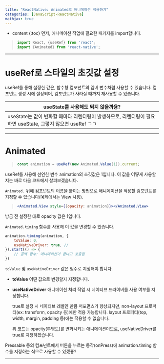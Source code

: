 ```yaml
---
title: "ReactNative: Animated로 애니메이션 적용하기"
categories: [JavaScript-ReactNative]
mathjax: true
---
```


* content
{:toc}
먼저, 애니메이션 작업에 필요한 패키지를 import합니다.

> ```jsx
> import React, {useRef} from 'react';
> import {Animated} from 'react-native';
> ```



---

# useRef로 스타일의 초깃값 설정

useRef를 통해 설정한 값은, 함수형 컴포넌트의 멤버 변수처럼 사용할 수 있습니다. 컴포넌트 생성 시에 설정되어, 컴포넌트가 사라질 때까지 재사용할 수 있습니다.

| useState를 사용해도 되지 않을까용?                           |
| ------------------------------------------------------------ |
| useState는 값이 변화할 때마다 리렌더링이 발생하므로, 리렌더링이 필요하면 useState, 그렇지 않으면 useRef ㄱㄱ |

---



# Animated

> ```jsx
> const animation = useRef(new Animated.Value(1)).current;
> ```

useRef를 사용해 선언한 변수 animation의 초깃값은 1입니다. 이 값을 어떻게 사용할지는 바로 다음 코드에서 살펴보겠습니다.



`Animated.` 뒤에 컴포넌트의 이름을 붙이는 방법으로 애니메이션을 적용할 컴포넌트를 지정할 수 있습니다(예제에서는 View 사용).

>```jsx
><Animated.View style={{opacity: animation}}></Animated.View>
>```

방금 전 설정한 대로 opacity 값은 1입니다.

`Animated.timing` 함수를 사용해 이 값을 변경할 수 있습니다.

```jsx
animation.timing(animation, {
    toValue: 0,
    useNativeDriver: true, // 
}).start(() => {
    // 콜백 함수: 애니메이션이 끝나고 호출됨
})
```

`toValue` 및 `useNativeDriver` 값은 필수로 지정해야 합니다.

- **toValue** 어떤 값으로 변경할지 지정합니다.

- **useNativeDriver** 애니메이션 처리 작업 시 네이티브 드라이버를 사용 여부를 지정합니다.

  true로 설정 시 네이티브 레벨인 만큼 퍼포먼스가 향상되지만, non-layout 프로퍼티(ex: transform, opacity 등)에만 적용 가능합니다. layout 프로퍼티(top, width, margin, padding 등)에는 적용할 수 없습니다.

  위 코드는 opacity(투명도)를 변화시키는 애니메이션이므로, useNativeDriver를 true로 지정하겠습니다.

Pressable 등의 컴포넌트에서 버튼을 누르는 동작(onPress)에 animation.timing 함수를 지정하는 식으로 사용할 수 있겠죵?

---